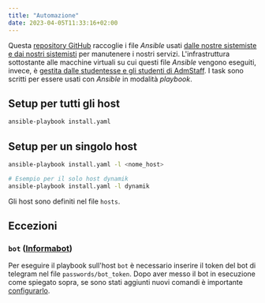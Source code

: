 ```yaml
---
title: "Automazione"
date: 2023-04-05T11:33:16+02:00
---
```


Questa [repository GitHub](https://github.com/cartabinaria/infrastructure) raccoglie
i file _Ansible_ usati [dalle nostre sistemiste e dai nostri
sistemisti](https://github.com/orgs/cartabinaria/teams/sistemisti) per manutenere i
nostri servizi. L'infrastruttura sottostante alle macchine virtuali su cui
questi file _Ansible_ vengono eseguiti, invece, è [gestita dalle studentesse e
gli studenti di AdmStaff](https://students.cs.unibo.it/wiki/).
I task sono scritti per essere usati con _Ansible_ in modalità _playbook_.

## Setup per tutti gli host

```bash
ansible-playbook install.yaml
```

## Setup per un singolo host

```bash
ansible-playbook install.yaml -l <nome_host>

# Esempio per il solo host dynamik
ansible-playbook install.yaml -l dynamik
```

Gli host sono definiti nel file `hosts`.

## Eccezioni

### `bot` ([Informabot](../../bot/informabot))

Per eseguire il playbook sull'host `bot` è necessario inserire il token del bot
di telegram nel file `passwords/bot_token`. Dopo aver messo il bot in esecuzione
come spiegato sopra, se sono stati aggiunti nuovi comandi è importante
[configurarlo](../../bot/informabot#configurazione).
